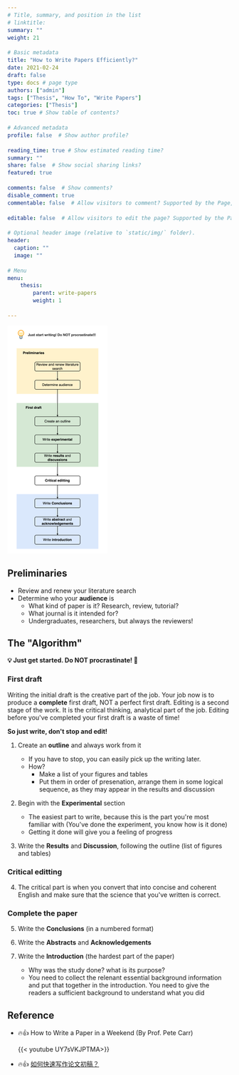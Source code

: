 ```yaml
---
# Title, summary, and position in the list
# linktitle: 
summary: ""
weight: 21

# Basic metadata
title: "How to Write Papers Efficiently?"
date: 2021-02-24
draft: false
type: docs # page type
authors: ["admin"]
tags: ["Thesis", "How To", "Write Papers"]
categories: ["Thesis"]
toc: true # Show table of contents?

# Advanced metadata
profile: false  # Show author profile?

reading_time: true # Show estimated reading time?
summary: ""
share: false  # Show social sharing links?
featured: true

comments: false  # Show comments?
disable_comment: true
commentable: false  # Allow visitors to comment? Supported by the Page, Post, and Docs content types.

editable: false  # Allow visitors to edit the page? Supported by the Page, Post, and Docs content types.

# Optional header image (relative to `static/img/` folder).
header:
  caption: ""
  image: ""

# Menu
menu: 
    thesis:
        parent: write-papers
        weight: 1

---
```


<img src="https://raw.githubusercontent.com/EckoTan0804/upic-repo/master/uPic/read-write-papers-write-papers.png" alt="read-write-papers-write-papers" style="zoom: 50%;" />



## Preliminaries

- Review and renew your literature search
- Determine who your **audience** is
  - What kind of paper is it? Research, review, tutorial?
  - What journal is it intended for?
  - Undergraduates, researchers, but always the reviewers!

 ## The "Algorithm" 

**💡 Just get started. Do NOT procrastinate! 💪**

### First draft

Writing the initial draft is the creative part of the job. Your job now is to produce a **complete** first draft, NOT a perfect first draft. Editing is a second stage of the work. It is the critical thinking, analytical part of the job. Editing before you've completed your first draft is a waste of time!

**So just write, don't stop and edit!** 

1. Create an **outline** and always work from it
   - If you have to stop, you can easily pick up the writing later.
   - How?
     - Make a list of your figures and tables
     - Put them in order of presenation, arrange them in some logical sequence, as they may appear in the results and discussion

2. Begin with the **Experimental** section
   - The easiest part to write, because this is the part you're most familiar with (You've done the experiment, you know how is it done)
   - Getting it done will give you a feeling of progress

3. Write the **Results** and **Discussion**, following the outline (list of figures and tables)

### Critical editting

4. The critical part is when you convert that into concise and coherent English and make sure that the science that you've written is correct.

### Complete the paper

5. Write the **Conclusions** (in a numbered format)

6. Write the **Abstracts** and **Acknowledgements**

7. Write the **Introduction** (the hardest part of the paper)
   - Why was the study done? what is its purpose?
   - You need to collect the relenant essential background information and put that together in the introduction. You need to give the readers a sufficient background to understand what you did  

## Reference

- 🔥👍 How to Write a Paper in a Weekend (By Prof. Pete Carr) 

  {{< youtube UY7sVKJPTMA>}}

- 🔥👍 [如何快速写作论文初稿？](http://blog.sciencenet.cn/blog-377709-1108892.html)

